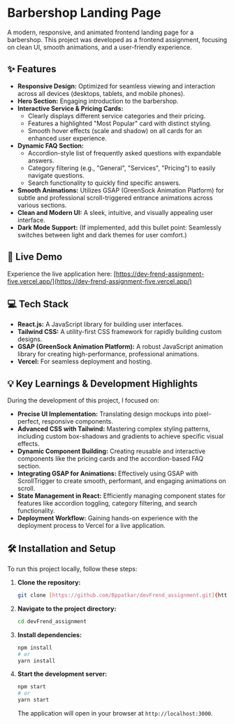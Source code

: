 # Barbershop Landing Page

A modern, responsive, and animated frontend landing page for a barbershop. This project was developed as a frontend assignment, focusing on clean UI, smooth animations, and a user-friendly experience.

## ✨ Features

* **Responsive Design:** Optimized for seamless viewing and interaction across all devices (desktops, tablets, and mobile phones).
* **Hero Section:** Engaging introduction to the barbershop.
* **Interactive Service & Pricing Cards:**
    * Clearly displays different service categories and their pricing.
    * Features a highlighted "Most Popular" card with distinct styling.
    * Smooth hover effects (scale and shadow) on all cards for an enhanced user experience.
* **Dynamic FAQ Section:**
    * Accordion-style list of frequently asked questions with expandable answers.
    * Category filtering (e.g., "General", "Services", "Pricing") to easily navigate questions.
    * Search functionality to quickly find specific answers.
* **Smooth Animations:** Utilizes GSAP (GreenSock Animation Platform) for subtle and professional scroll-triggered entrance animations across various sections.
* **Clean and Modern UI:** A sleek, intuitive, and visually appealing user interface.
* **Dark Mode Support:** (If implemented, add this bullet point: Seamlessly switches between light and dark themes for user comfort.)

## 🚀 Live Demo

Experience the live application here:
[https://dev-frend-assignment-five.vercel.app/](https://dev-frend-assignment-five.vercel.app/)

## 💻 Tech Stack

* **React.js:** A JavaScript library for building user interfaces.
* **Tailwind CSS:** A utility-first CSS framework for rapidly building custom designs.
* **GSAP (GreenSock Animation Platform):** A robust JavaScript animation library for creating high-performance, professional animations.
* **Vercel:** For seamless deployment and hosting.

## 💡 Key Learnings & Development Highlights

During the development of this project, I focused on:

* **Precise UI Implementation:** Translating design mockups into pixel-perfect, responsive components.
* **Advanced CSS with Tailwind:** Mastering complex styling patterns, including custom box-shadows and gradients to achieve specific visual effects.
* **Dynamic Component Building:** Creating reusable and interactive components like the pricing cards and the accordion-based FAQ section.
* **Integrating GSAP for Animations:** Effectively using GSAP with ScrollTrigger to create smooth, performant, and engaging animations on scroll.
* **State Management in React:** Efficiently managing component states for features like accordion toggling, category filtering, and search functionality.
* **Deployment Workflow:** Gaining hands-on experience with the deployment process to Vercel for a live application.

## 🛠️ Installation and Setup

To run this project locally, follow these steps:

1.  **Clone the repository:**
    ```bash
    git clone [https://github.com/Bppatkar/devFrend_assignment.git](https://github.com/Bppatkar/devFrend_assignment.git)
    ```
2.  **Navigate to the project directory:**
    ```bash
    cd devFrend_assignment
    ```
3.  **Install dependencies:**
    ```bash
    npm install
    # or
    yarn install
    ```
4.  **Start the development server:**
    ```bash
    npm start
    # or
    yarn start
    ```
    The application will open in your browser at `http://localhost:3000`.


